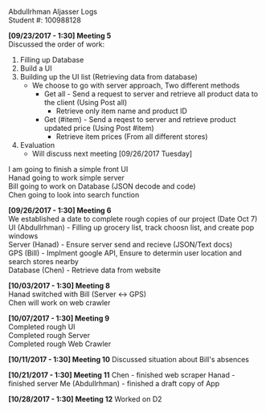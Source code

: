 Abdullrhman Aljasser Logs  
Student #: 100988128  

**[09/23/2017 - 1:30] Meeting 5**  
Discussed the order of work:  
1. Filling up Database
2. Build a UI
3. Building up the UI list (Retrieving data from database)
   - We choose to go with server approach, Two different methods
     - Get all - Send a request to server and retrieve all product data to the client (Using Post all)
	   - Retrieve only item name and product ID
     - Get (#item) - Send a reqest to server and retrieve product updated price (Using Post #item)
	   - Retrieve item prices (From all different stores)
4. Evaluation
   - Will discuss next meeting [09/26/2017 Tuesday]  
 
I am going to finish a simple front UI  
Hanad going to work simple server  
Bill going to work on Database (JSON decode and code)  
Chen going to look into search function  

**[09/26/2017 - 1:30] Meeting 6**  
We established a date to complete rough copies of our project (Date Oct 7)  
UI (Abdullrhman) - Filling up grocery list, track choosn list, and create pop windows  
Server (Hanad) - Ensure server send and recieve (JSON/Text docs)  
GPS (Bill) - Implment google API, Ensure to determin user location and search stores nearby  
Database (Chen) - Retrieve data from website  

**[10/03/2017 - 1:30] Meeting 8**  
Hanad switched with Bill (Server <-> GPS)  
Chen will work on web crawler  

**[10/07/2017 - 1:30] Meeting 9**  
Completed rough UI  
Completed rough Server  
Completed rough Web Crawler  

**[10/11/2017 - 1:30] Meeting 10**
Discussed situation about Bill's absences

**[10/21/2017 - 1:30] Meeting 11**
Chen - finished web scraper
Hanad - finished server
Me (Abdullrhman) - finished a draft copy of App

**[10/28/2017 - 1:30] Meeting 12**
Worked on D2
